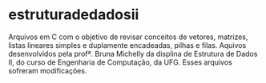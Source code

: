 # estruturadedadosii
 Arquivos em C com o objetivo de revisar conceitos de vetores, matrizes, listas lineares simples e duplamente encadeadas, pilhas e filas.
 Aquivos desenvolvidos pela profª. Bruna Michelly da displina de Estrutura de Dados II, do curso de Engenharia de Computação, da UFG.
 Esses arquivos sofreram modificações.

